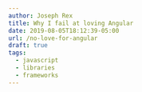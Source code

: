 ```yaml
---
author: Joseph Rex
title: Why I fail at loving Angular
date: 2019-08-05T18:12:39-05:00
url: /no-love-for-angular
draft: true
tags:
  - javascript
  - libraries
  - frameworks
---
```

